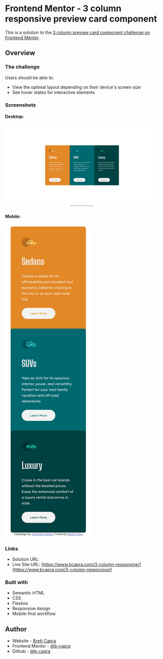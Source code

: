 # Frontend Mentor - 3 column responsive preview card component

This is a solution to the [3 column preview card component challenge on Frontend Mentor](https://www.frontendmentor.io/challenges/3column-preview-card-component-pH92eAR2-).

## Overview

### The challenge

Users should be able to:

- View the optimal layout depending on their device's screen size
- See hover states for interactive elements

### Screenshots

#### Desktop:
![](./ss/desktop-ss.png)

#### Mobile:
![](./ss/mobile-ss.png)

### Links

- Solution URL:
- Live Site URL: [https://www.bcapra.com/3-column-responsive/](https://www.bcapra.com/3-column-responsive/)

### Built with

- Semantic HTML
- CSS 
- Flexbox
- Responsive design
- Mobile-first workflow

## Author

- Website - [Brett Capra](https://www.bcapra.com)
- Frontend Mentor - [@b-capra](https://www.frontendmentor.io/profile/b-capra)
- Github - [@b-capra](https://www.github.com/b-capra)